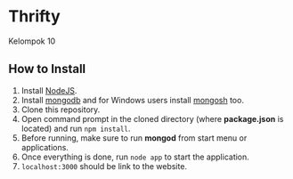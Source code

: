 # Thrifty

Kelompok 10

## How to Install

1. Install [NodeJS](https://nodejs.org/en/download).
2. Install [mongodb](https://www.mongodb.com/docs/manual/administration/install-community/) and for Windows users install [mongosh](https://www.mongodb.com/docs/mongodb-shell/install/) too.
4. Clone this repository.
5. Open command prompt in the cloned directory (where **package.json** is located) and run `npm install`.
6. Before running, make sure to run **mongod** from start menu or applications.
7. Once everything is done, run `node app` to start the application.
8. `localhost:3000` should be link to the website.
